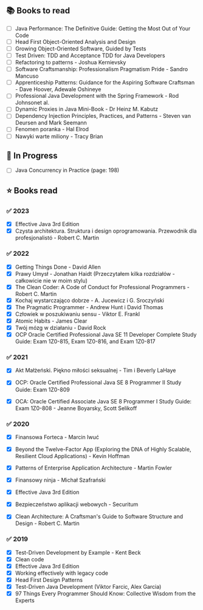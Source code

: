 ## 📚 Books to read 
- [ ] Java Performance: The Definitive Guide: Getting the Most Out of Your Code
- [ ] Head First Object-Oriented Analysis and Design
- [ ] Growing Object-Oriented Software, Guided by Tests
- [ ] Test Driven: TDD and Acceptance TDD for Java Developers 
- [ ] Refactoring to patterns - Joshua Kernievsky
- [ ] Software Craftsmanship: Professionalism Pragmatism Pride - Sandro Mancuso
- [ ] Apprenticeship Patterns: Guidance for the Aspiring Software Craftsman - Dave Hoover, Adewale Oshineye
- [ ] Professional Java Development with the Spring Framework - Rod Johnsonet al.
- [ ] Dynamic Proxies in Java Mini-Book - Dr Heinz M. Kabutz
- [ ] Dependency Injection Principles, Practices, and Patterns - Steven van Deursen and Mark Seemann
- [ ] Fenomen poranka - Hal Elrod
- [ ] Nawyki warte miliony - Tracy Brian

## 🚧 In Progress
- [ ] Java Concurrency in Practice (page: 198)

## ⭐ Books read 
### ✅ 2023
- [x] Effective Java 3rd Edition
- [x] Czysta architektura. Struktura i design oprogramowania. Przewodnik dla profesjonalistó - Robert C. Martin

### ✅ 2022
- [x] Getting Things Done - David Allen
- [x] Prawy Umysł - Jonathan Haidt (Przeczytałem kilka rozdziałów - całkowicie nie w moim stylu)
- [x] The Clean Coder: A Code of Conduct for Professional Programmers - Robert C. Martin
- [x] Kochaj wystarczająco dobrze - A. Jucewicz i G. Sroczyński
- [x] The Pragmatic Programmer - Andrew Hunt i David Thomas
- [x] Człowiek w poszukiwaniu sensu - Viktor E. Frankl
- [x] Atomic Habits - James Clear
- [x] Twój mózg w działaniu - David Rock
- [x] OCP Oracle Certified Professional Java SE 11 Developer Complete Study Guide: Exam 1Z0-815, Exam 1Z0-816, and Exam 1Z0-817

### ✅ 2021
- [x] Akt Małżeński. Piękno miłości seksualnej - Tim i Beverly LaHaye
- [x] OCP: Oracle Certified Professional Java SE 8 Programmer II Study Guide: Exam 1Z0-809
- [x] OCA: Oracle Certified Associate Java SE 8 Programmer I Study Guide: Exam 1Z0-808 - Jeanne Boyarsky, Scott Selikoff


### ✅ 2020
- [x] Finansowa Forteca - Marcin Iwuć
- [x] Beyond the Twelve-Factor App (Exploring the DNA of Highly Scalable, Resilient Cloud Applications) - Kevin Hoffman
- [x] Patterns of Enterprise Application Architecture - Martin Fowler
- [x] Finansowy ninja - Michał Szafrański
- [x] Effective Java 3rd Edition
- [x] Bezpieczeństwo aplikacji webowych - Securitum
- [x] Clean Architecture: A Craftsman's Guide to Software Structure and Design - Robert C. Martin


### ✅ 2019
- [x] Test-Driven Development by Example - Kent Beck
- [x] Clean code
- [x] Effective Java 3rd Edition
- [x] Working effectively with legacy code
- [x] Head First Design Patterns
- [x] Test-Driven Java Development (Viktor Farcic, Alex Garcia)
- [x] 97 Things Every Programmer Should Know: Collective Wisdom from the Experts
